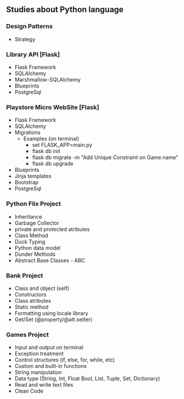 ## Studies about Python language

### Design Patterns
- Strategy

### Library API [Flask]
- Flask Framework
- SQLAlchemy
- Marshmallow-SQLAlchemy
- Blueprints
- PostgreSql


### Playstore Micro WebSite [Flask]
- Flask Framework
- SQLAlchemy
- Migrations
    - Examples (on terminal)
        - set FLASK_APP=main.py
        - flask db init
        - flask db migrate -m "Add Unique Constraint on Game.name"
        - flask db upgrade
- Blueprints
- Jinja templates
- Bootstrap
- PostgreSql

### Python Flix Project
- Inheritance
- Garbage Collector
- private and protected atributes
- Class Method
- Duck Typing
- Python data model
- Dunder Methods
- Abstract Base Classes - ABC


### Bank Project
- Class and object (self)
- Constructors
- Class atributes
- Static method
- Formatting using locale library
- Get/Set (@property/@att.setter)


### Games Project
- Input and output on terminal
- Exception treatment
- Control structures (if, else, for, while, etc)
- Custom and built-in functions
- String manipulation
- Data type (String, Int, Float Bool, List, Tuple, Set, Dictionary)
- Read and write text files
- Clean Code
